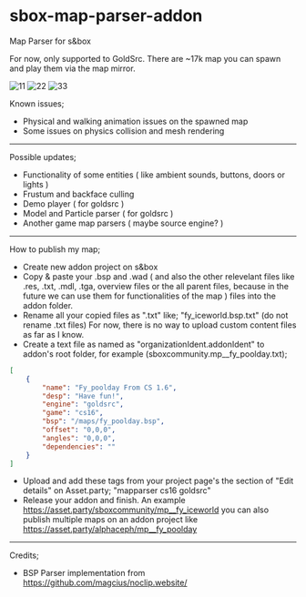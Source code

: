 # sbox-map-parser-addon
Map Parser for s&amp;box

For now, only supported to GoldSrc. There are ~17k map you can spawn and play them via the map mirror.

![11](https://user-images.githubusercontent.com/48884110/212428265-cf7c902b-eb8e-41bf-9e13-e2ca85624ad2.png)
![22](https://user-images.githubusercontent.com/48884110/212428295-a7270f2a-004c-4646-9405-5c65943157f8.png)
![33](https://user-images.githubusercontent.com/48884110/212428304-21b57477-164a-4311-997d-de318f038c05.png)



Known issues;
- Physical and walking animation issues on the spawned map
- Some issues on physics collision and mesh rendering
___

Possible updates;
- Functionality of some entities ( like ambient sounds, buttons, doors or lights )
- Frustum and backface culling
- Demo player ( for goldsrc )
- Model and Particle parser ( for goldsrc )
- Another game map parsers ( maybe source engine? )

___

How to publish my map;
- Create new addon project on s&box
- Copy & paste your .bsp and .wad ( and also the other relevelant files like .res, .txt, .mdl, .tga, overview files or the all parent files, because in the future we can use them for functionalities of the map ) files into the addon folder.
- Rename all your copied files as ".txt" like; "fy_iceworld.bsp.txt" (do not rename .txt files) For now, there is no way to upload custom content files as far as I know.
- Create a text file as named as "organizationIdent.addonIdent" to addon's root folder, for example (sboxcommunity.mp__fy_poolday.txt);

```json
[
    {
        "name": "Fy_poolday From CS 1.6",
        "desp": "Have fun!",
        "engine": "goldsrc",
        "game": "cs16",
        "bsp": "/maps/fy_poolday.bsp",
        "offset": "0,0,0",
        "angles": "0,0,0",
        "dependencies": ""
    }
]
```
- Upload and add these tags from your project page's the section of "Edit details" on Asset.party; "mapparser cs16 goldsrc"
- Release your addon and finish. An example https://asset.party/sboxcommunity/mp__fy_iceworld you can also publish multiple maps on an addon project like https://asset.party/alphaceph/mp__fy_poolday

___


Credits;
- BSP Parser implementation from https://github.com/magcius/noclip.website/
